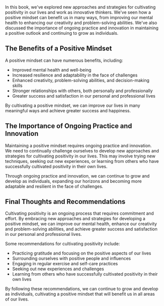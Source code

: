 
In this book, we've explored new approaches and strategies for cultivating positivity in our lives and work as innovative thinkers. We've seen how a positive mindset can benefit us in many ways, from improving our mental health to enhancing our creativity and problem-solving abilities. We've also discussed the importance of ongoing practice and innovation in maintaining a positive outlook and continuing to grow as individuals.

The Benefits of a Positive Mindset
----------------------------------

A positive mindset can have numerous benefits, including:

* Improved mental health and well-being
* Increased resilience and adaptability in the face of challenges
* Enhanced creativity, problem-solving abilities, and decision-making skills
* Stronger relationships with others, both personally and professionally
* Greater success and satisfaction in our personal and professional lives

By cultivating a positive mindset, we can improve our lives in many meaningful ways and achieve greater success and happiness.

The Importance of Ongoing Practice and Innovation
-------------------------------------------------

Maintaining a positive mindset requires ongoing practice and innovation. We need to continually challenge ourselves to develop new approaches and strategies for cultivating positivity in our lives. This may involve trying new techniques, seeking out new experiences, or learning from others who have successfully cultivated positivity in their own lives.

Through ongoing practice and innovation, we can continue to grow and develop as individuals, expanding our horizons and becoming more adaptable and resilient in the face of challenges.

Final Thoughts and Recommendations
----------------------------------

Cultivating positivity is an ongoing process that requires commitment and effort. By embracing new approaches and strategies for developing a positive mindset, we can improve our mental health, enhance our creativity and problem-solving abilities, and achieve greater success and satisfaction in our personal and professional lives.

Some recommendations for cultivating positivity include:

* Practicing gratitude and focusing on the positive aspects of our lives
* Surrounding ourselves with positive people and influences
* Engaging in regular exercise and self-care practices
* Seeking out new experiences and challenges
* Learning from others who have successfully cultivated positivity in their own lives

By following these recommendations, we can continue to grow and develop as individuals, cultivating a positive mindset that will benefit us in all areas of our lives.